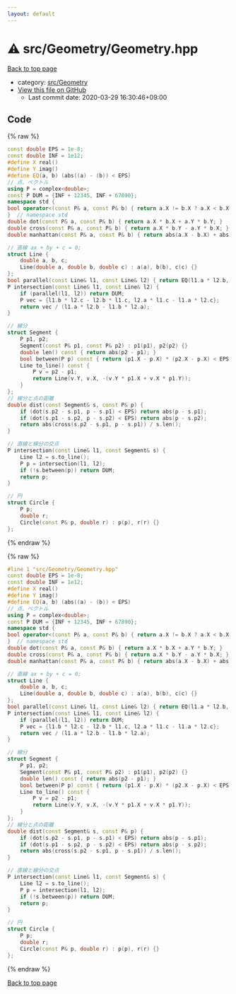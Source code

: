 ```yaml
---
layout: default
---
```


<!-- mathjax config similar to math.stackexchange -->
<script type="text/javascript" async
  src="https://cdnjs.cloudflare.com/ajax/libs/mathjax/2.7.5/MathJax.js?config=TeX-MML-AM_CHTML">
</script>
<script type="text/x-mathjax-config">
  MathJax.Hub.Config({
    TeX: { equationNumbers: { autoNumber: "AMS" }},
    tex2jax: {
      inlineMath: [ ['$','$'] ],
      processEscapes: true
    },
    "HTML-CSS": { matchFontHeight: false },
    displayAlign: "left",
    displayIndent: "2em"
  });
</script>

<script type="text/javascript" src="https://cdnjs.cloudflare.com/ajax/libs/jquery/3.4.1/jquery.min.js"></script>
<script src="https://cdn.jsdelivr.net/npm/jquery-balloon-js@1.1.2/jquery.balloon.min.js" integrity="sha256-ZEYs9VrgAeNuPvs15E39OsyOJaIkXEEt10fzxJ20+2I=" crossorigin="anonymous"></script>
<script type="text/javascript" src="../../../assets/js/copy-button.js"></script>
<link rel="stylesheet" href="../../../assets/css/copy-button.css" />


# :warning: src/Geometry/Geometry.hpp

<a href="../../../index.html">Back to top page</a>

* category: <a href="../../../index.html#426bb254552b21fb2d009880f952cd8b">src/Geometry</a>
* <a href="{{ site.github.repository_url }}/blob/master/src/Geometry/Geometry.hpp">View this file on GitHub</a>
    - Last commit date: 2020-03-29 16:30:46+09:00




## Code

<a id="unbundled"></a>
{% raw %}
```cpp
const double EPS = 1e-8;
const double INF = 1e12;
#define X real()
#define Y imag()
#define EQ(a, b) (abs((a) - (b)) < EPS)
// 点、ベクトル
using P = complex<double>;
const P DUM = {INF + 12345, INF + 67890};
namespace std {
bool operator<(const P& a, const P& b) { return a.X != b.X ? a.X < b.X : a.Y < b.Y; }
}  // namespace std
double dot(const P& a, const P& b) { return a.X * b.X + a.Y * b.Y; }
double cross(const P& a, const P& b) { return a.X * b.Y - a.Y * b.X; }
double manhattan(const P& a, const P& b) { return abs(a.X - b.X) + abs(a.Y - b.Y); }

// 直線 ax + by + c = 0;
struct Line {
    double a, b, c;
    Line(double a, double b, double c) : a(a), b(b), c(c) {}
};
bool parallel(const Line& l1, const Line& l2) { return EQ(l1.a * l2.b, l1.b * l2.a); }
P intersection(const Line& l1, const Line& l2) {
    if (parallel(l1, l2)) return DUM;
    P vec = {l1.b * l2.c - l2.b * l1.c, l2.a * l1.c - l1.a * l2.c};
    return vec / (l1.a * l2.b - l1.b * l2.a);
}

// 線分
struct Segment {
    P p1, p2;
    Segment(const P& p1, const P& p2) : p1(p1), p2(p2) {}
    double len() const { return abs(p2 - p1); }
    bool between(P p) const { return (p1.X - p.X) * (p2.X - p.X) < EPS && (p1.Y - p.Y) * (p2.Y - p.Y) < EPS; }
    Line to_line() const {
        P v = p2 - p1;
        return Line(v.Y, v.X, -(v.Y * p1.X + v.X * p1.Y));
    }
};
// 線分と点の距離
double dist(const Segment& s, const P& p) {
    if (dot(s.p2 - s.p1, p - s.p1) < EPS) return abs(p - s.p1);
    if (dot(s.p1 - s.p2, p - s.p2) < EPS) return abs(p - s.p2);
    return abs(cross(s.p2 - s.p1, p - s.p1)) / s.len();
}

// 直線と線分の交点
P intersection(const Line& l1, const Segment& s) {
    Line l2 = s.to_line();
    P p = intersection(l1, l2);
    if (!s.between(p)) return DUM;
    return p;
}

// 円
struct Circle {
    P p;
    double r;
    Circle(const P& p, double r) : p(p), r(r) {}
};

```
{% endraw %}

<a id="bundled"></a>
{% raw %}
```cpp
#line 1 "src/Geometry/Geometry.hpp"
const double EPS = 1e-8;
const double INF = 1e12;
#define X real()
#define Y imag()
#define EQ(a, b) (abs((a) - (b)) < EPS)
// 点、ベクトル
using P = complex<double>;
const P DUM = {INF + 12345, INF + 67890};
namespace std {
bool operator<(const P& a, const P& b) { return a.X != b.X ? a.X < b.X : a.Y < b.Y; }
}  // namespace std
double dot(const P& a, const P& b) { return a.X * b.X + a.Y * b.Y; }
double cross(const P& a, const P& b) { return a.X * b.Y - a.Y * b.X; }
double manhattan(const P& a, const P& b) { return abs(a.X - b.X) + abs(a.Y - b.Y); }

// 直線 ax + by + c = 0;
struct Line {
    double a, b, c;
    Line(double a, double b, double c) : a(a), b(b), c(c) {}
};
bool parallel(const Line& l1, const Line& l2) { return EQ(l1.a * l2.b, l1.b * l2.a); }
P intersection(const Line& l1, const Line& l2) {
    if (parallel(l1, l2)) return DUM;
    P vec = {l1.b * l2.c - l2.b * l1.c, l2.a * l1.c - l1.a * l2.c};
    return vec / (l1.a * l2.b - l1.b * l2.a);
}

// 線分
struct Segment {
    P p1, p2;
    Segment(const P& p1, const P& p2) : p1(p1), p2(p2) {}
    double len() const { return abs(p2 - p1); }
    bool between(P p) const { return (p1.X - p.X) * (p2.X - p.X) < EPS && (p1.Y - p.Y) * (p2.Y - p.Y) < EPS; }
    Line to_line() const {
        P v = p2 - p1;
        return Line(v.Y, v.X, -(v.Y * p1.X + v.X * p1.Y));
    }
};
// 線分と点の距離
double dist(const Segment& s, const P& p) {
    if (dot(s.p2 - s.p1, p - s.p1) < EPS) return abs(p - s.p1);
    if (dot(s.p1 - s.p2, p - s.p2) < EPS) return abs(p - s.p2);
    return abs(cross(s.p2 - s.p1, p - s.p1)) / s.len();
}

// 直線と線分の交点
P intersection(const Line& l1, const Segment& s) {
    Line l2 = s.to_line();
    P p = intersection(l1, l2);
    if (!s.between(p)) return DUM;
    return p;
}

// 円
struct Circle {
    P p;
    double r;
    Circle(const P& p, double r) : p(p), r(r) {}
};

```
{% endraw %}

<a href="../../../index.html">Back to top page</a>

